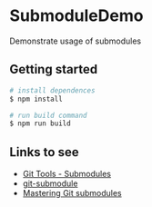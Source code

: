 # SubmoduleDemo

Demonstrate usage of submodules

## Getting started

```bash
# install dependences
$ npm install

# run build command
$ npm run build
```

## Links to see

- [ Git Tools - Submodules](https://git-scm.com/book/en/v2/Git-Tools-Submodules)
- [git-submodule](https://git-scm.com/docs/git-submodule)
- [Mastering Git submodules](https://medium.com/@porteneuve/mastering-git-submodules-34c65e940407)
